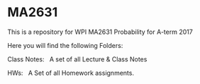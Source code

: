 # MA2631
This is a repository for WPI MA2631 Probability for A-term 2017


Here you will find the following Folders:


Class Notes:
&nbsp;	  A set of all Lecture & Class Notes


HWs:
&nbsp;    A Set of all Homework assignments.



    

	